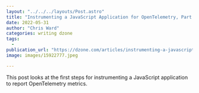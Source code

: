 ```yaml
---
layout: "../../../layouts/Post.astro"
title: "Instrumenting a JavaScript Application for OpenTelemetry, Part 1- Setup"
date: 2022-05-31
author: "Chris Ward"
categories: writing dzone
tags: 
  - 
publication_url: "https://dzone.com/articles/instrumenting-a-javascript-application-for-opentel"
image: images/15922777.jpeg

---
```

This post looks at the first steps for instrumenting a JavaScript application to report OpenTelemetry metrics.

